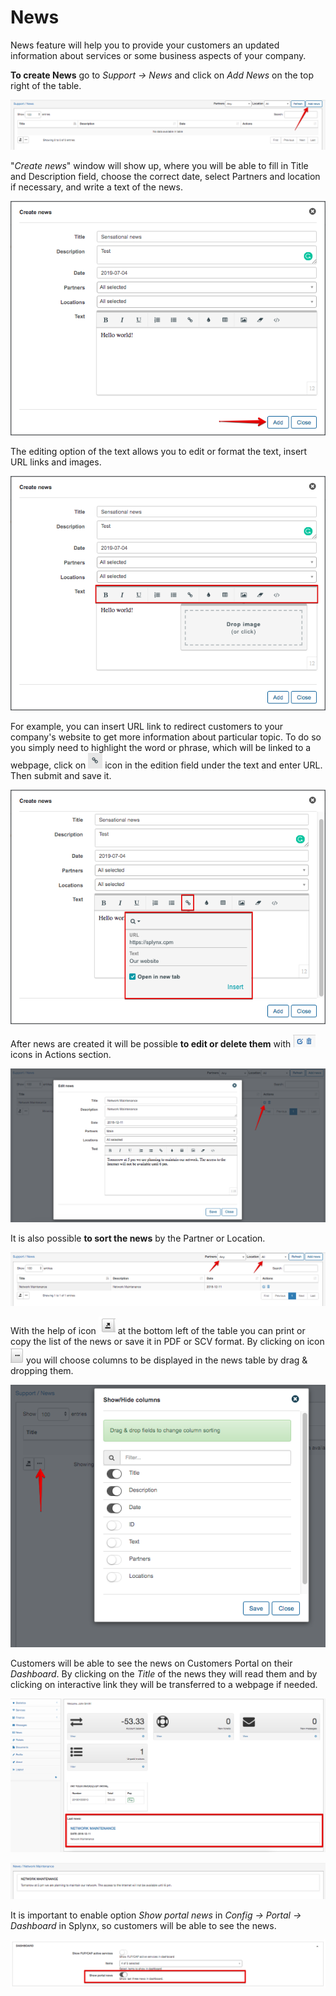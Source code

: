 News
====

News feature will help you to provide your customers an updated information about services or some business aspects of your company.

**To create News** go to *Support → News* and click on *Add News* on the top right of the table.

![Add news](./add_news.png)

"*Create news*" window will show up, where you will be able to fill in Title and Description field, choose the correct date, select Partners and location if necessary, and write a text of the news.

![Create news](./create_news.png)

The editing option of the text allows you to edit or format the text, insert URL links and images.

![Edit text](./edit_text.png)

For example, you can insert URL link to redirect customers to your company's website to get more information about particular topic. To do so you simply need to highlight the word or phrase, which will be linked to a webpage, click on <icon class="image-icon">![URL icon](./url_icon.png)</icon> icon in the edition field under the text and enter URL. Then submit and save it.

![Save url](./save_url.png)

After news are created it will be possible **to edit or delete them** with <icon class="image-icon">![Edit delete icon](./edit_delete_icon.png)</icon> icons in Actions section.

![Edit news](./edit_news.png)

It is also possible **to sort the news** by the Partner or Location.

![Sort news](./sort_news.png)

With the help of icon <icon class="image-icon">![Save icon](./save_icon.png)</icon> at the bottom left of the table you can print or copy the list of the news or save it in PDF or SCV format. By clicking on icon <icon class="image-icon">![Columns icon](./columns_icon.png)</icon> you will choose columns to be displayed in the news table by drag & dropping them.

![Show hide columns](./show_hide_columns.png)

Customers will be able to see the news on Customers Portal on their *Dashboard*. By clicking on the *Title* of the news they will read them and by clicking on interactive link they will be transferred to a webpage if needed.

![Dashboard news](./dashboard_news.png)

![Read news](./read_news.png)

It is important to enable option *Show portal news* in *Config → Portal → Dashboard* in Splynx, so customers will be able to see the news.

![Turn on news](./turn_on_news.png)
